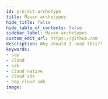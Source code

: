 ```yaml
---
id: project-archetype
title: Maven archetypes
hide_title: false
hide_table_of_contents: false
sidebar_label: Maven archetypes
custom_edit_url: https://github.com
description: Why should I read this?!
keywords:
- sap
- cloud
- sdk
- cloud native
- cloud sdk
- sap cloud sdk
image:
---
```

